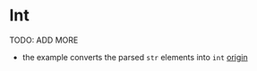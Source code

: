 # Int

TODO: ADD MORE

- the example converts the parsed `str` elements into `int` [origin](./exercise-concepts/matrix.md)
